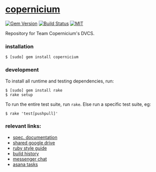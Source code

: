 [copernicium][wiki]
===================


[![Gem Version](https://badge.fury.io/rb/copernicium.svg)](https://badge.fury.io/rb/copernicium)
[![Build Status](https://travis-ci.org/jeremywrnr/copernicium.svg)](https://travis-ci.org/jeremywrnr/copernicium)
[![MIT](https://img.shields.io/npm/l/alt.svg?style=flat)](http://jeremywrnr.com/mit-license)


Repository for Team Copernicium's DVCS.


### installation

    $ [sudo] gem install copernicium


### development

To install all runtime and testing dependencies, run:

    $ [sudo] gem install rake
    $ rake setup

To run the entire test suite, run `rake`. Else run a specific test suite, eg:

    $ rake 'test[pushpull]'


### relevant links:

- [spec. documentation](https://docs.google.com/document/d/1r3-NquhyRLbCncqTOQPwsznSZ-en6G6xzLbWIAmxhys/)
- [shared google drive](https://drive.google.com/open?id=0B3rmOUWm5OBlNzRnZTZEajFWZkU)
- [ruby style guide](https://github.com/styleguide/ruby)
- [build history](https://travis-ci.org/jeremywrnr/copernicium/builds)
- [messenger chat](https://www.messenger.com/t/563048860513155)
- [asana tasks](https://app.asana.com/0/56905660582491/calendar)


[wiki]:https://en.wikipedia.org/wiki/Copernicium
